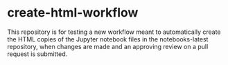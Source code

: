 # create-html-workflow
This repository is for testing a new workflow meant to automatically create the HTML copies of the Jupyter notebook files in the notebooks-latest repository, when changes are made and an approving review on a pull request is submitted.
